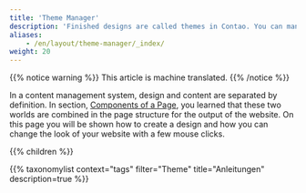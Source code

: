 ```yaml
---
title: 'Theme Manager'
description: 'Finished designs are called themes in Contao. You can manage them with the theme manager and especially export and import them.'
aliases:
    - /en/layout/theme-manager/_index/
weight: 20
---
```


{{% notice warning %}}
This article is machine translated.
{{% /notice %}}

In a content management system, design and content are separated by definition. In section, [Components of a Page](/en/layout/site-structure/pages-as-central-elements/#components-of-a-page), you learned that these two worlds are combined in the page structure for the output of the website. On this page you will be shown how to create a design and how you can change the look of your website with a few mouse clicks.

{{% children %}}

{{% taxonomylist context="tags" filter="Theme" title="Anleitungen" description=true %}}
